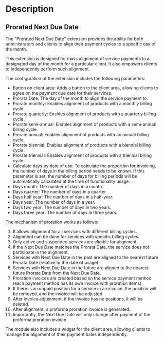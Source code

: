 # Description

## Prorated Next Due Date

  
The "Prorated Next Due Date" extension provides the ability for both administrators and clients to align their payment cycles to a specific day of the month.

This extension is designed for mass alignment of service payments to a designated day of the month for a particular client. It also empowers clients to independently perform such alignment.

The configuration of the extension includes the following parameters:

- Button on client area: Adds a button to the client area, allowing clients to agree on the payment due date for their services.
- Prorata Date: The day of the month to align the service payment to.
- Prorate monthly: Enables alignment of products with a monthly billing cycle.
- Prorate quarterly: Enables alignment of products with a quarterly billing cycle.
- Prorate semi-annual: Enables alignment of products with a semi-annual billing cycle.
- Prorate annual: Enables alignment of products with an annual billing cycle.
- Prorate biennial: Enables alignment of products with a biennial billing cycle.
- Prorate triennial: Enables alignment of products with a triennial billing cycle.
- Calculate days by date of use: To calculate the proportion for invoicing, the number of days in the billing period needs to be known. If this parameter is set, the number of days for billing periods will be automatically calculated at the time of functionality usage.
- Days month: The number of days in a month.
- Days quarter: The number of days in a quarter.
- Days half year: The number of days in a half-year.
- Days year: The number of days in a year.
- Days two year: The number of days in two years.
- Days three year: The number of days in three years.

The mechanism of proration works as follows:

1. It allows alignment for all services with different billing cycles.
2. Alignment can be done for services with specific billing cycles.
3. Only active and suspended services are eligible for alignment.
4. If the Next Due Date matches the Prorata Date, the service does not participate in the alignment.
5. Services with Next Due Date in the past are aligned to the nearest future Prorata Date (relative to the date of usage).
6. Services with Next Due Date in the future are aligned to the nearest future Prorata Date from the Next Due Date.
7. Proration invoices are created based on the service payment method (each payment method has its own invoice with proration items).
8. If there is an unpaid position for a service in an invoice, the position will be removed, and the invoice will be adjusted.
9. After invoice adjustment, if the invoice has no positions, it will be deleted.
10. After alignment, a proforma proration invoice is generated.
11. Importantly, the Next Due Date will only change after payment of the proforma proration invoice.

The module also includes a widget for the client area, allowing clients to manage the alignment of their payment dates independently.
